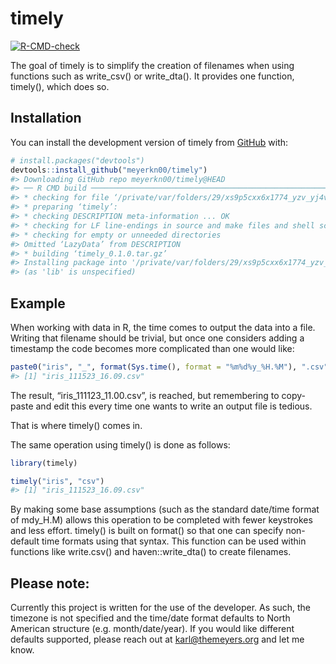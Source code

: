 
<!-- README.md is generated from README.Rmd. Please edit that file -->

# timely

<!-- badges: start -->

[![R-CMD-check](https://github.com/meyerkn00/timely/actions/workflows/R-CMD-check.yaml/badge.svg)](https://github.com/meyerkn00/timely/actions/workflows/R-CMD-check.yaml)
<!-- badges: end -->

The goal of timely is to simplify the creation of filenames when using
functions such as write_csv() or write_dta(). It provides one function,
timely(), which does so.

## Installation

You can install the development version of timely from
[GitHub](https://github.com/timely) with:

``` r
# install.packages("devtools")
devtools::install_github("meyerkn00/timely")
#> Downloading GitHub repo meyerkn00/timely@HEAD
#> ── R CMD build ─────────────────────────────────────────────────────────────────
#> * checking for file ‘/private/var/folders/29/xs9p5cxx6x1774_yzv_yj4vm0000gw/T/RtmpPHo7Cp/remotesceac47eb5651/meyerkn00-timely-5ce96e9/DESCRIPTION’ ... OK
#> * preparing ‘timely’:
#> * checking DESCRIPTION meta-information ... OK
#> * checking for LF line-endings in source and make files and shell scripts
#> * checking for empty or unneeded directories
#> Omitted ‘LazyData’ from DESCRIPTION
#> * building ‘timely_0.1.0.tar.gz’
#> Installing package into '/private/var/folders/29/xs9p5cxx6x1774_yzv_yj4vm0000gw/T/Rtmp0EE7i8/temp_libpathaaaf1ed70799'
#> (as 'lib' is unspecified)
```

## Example

When working with data in R, the time comes to output the data into a
file. Writing that filename should be trivial, but once one considers
adding a timestamp the code becomes more complicated than one would
like:

``` r
paste0("iris", "_", format(Sys.time(), format = "%m%d%y_%H.%M"), ".csv")
#> [1] "iris_111523_16.09.csv"
```

The result, “iris_111123_11.00.csv”, is reached, but remembering to
copy-paste and edit this every time one wants to write an output file is
tedious.

That is where timely() comes in.

The same operation using timely() is done as follows:

``` r
library(timely)

timely("iris", "csv")
#> [1] "iris_111523_16.09.csv"
```

By making some base assumptions (such as the standard date/time format
of mdy_H.M) allows this operation to be completed with fewer keystrokes
and less effort. timely() is built on format() so that one can specify
non-default time formats using that syntax. This function can be used
within functions like write.csv() and haven::write_dta() to create
filenames.

## Please note:

Currently this project is written for the use of the developer. As such,
the timezone is not specified and the time/date format defaults to North
American structure (e.g. month/date/year). If you would like different
defaults supported, please reach out at <karl@themeyers.org> and let me
know.
